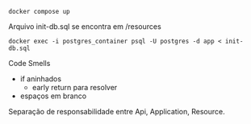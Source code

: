 ``` console
docker compose up
```

Arquivo init-db.sql se encontra em /resources
``` console
docker exec -i postgres_container psql -U postgres -d app < init-db.sql
```

Code Smells

- if aninhados
  - early return para resolver
- espaços em branco

Separação de responsabilidade entre Api, Application, Resource.